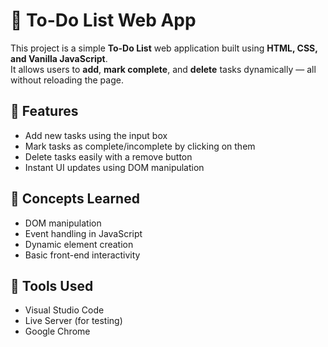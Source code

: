 # 📝 To-Do List Web App

This project is a simple **To-Do List** web application built using **HTML, CSS, and Vanilla JavaScript**.  
It allows users to **add**, **mark complete**, and **delete** tasks dynamically — all without reloading the page.

## 🔧 Features
- Add new tasks using the input box  
- Mark tasks as complete/incomplete by clicking on them  
- Delete tasks easily with a remove button  
- Instant UI updates using DOM manipulation  

## 🧠 Concepts Learned
- DOM manipulation  
- Event handling in JavaScript  
- Dynamic element creation  
- Basic front-end interactivity  

## 🧰 Tools Used
- Visual Studio Code  
- Live Server (for testing)  
- Google Chrome   
